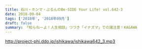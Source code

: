 ```yaml
---
title: 石川・ホンマ・ぶるんのBe-SIDE Your Life! vol.642-3
date: 2018-09-04
tags: ['2018年', '2018年09月']
draft: false
summary: 「知らねーよ！人生相談」つづき「イナズマ」での諸注意！KAGAWA
---
```


http://project-phi.ddo.jp/ishikawa/ishikawa642_3.mp3
